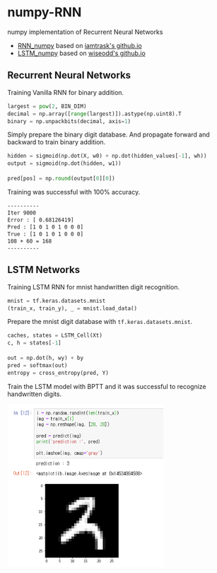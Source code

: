 # numpy-RNN

numpy implementation of Recurrent Neural Networks

- [RNN_numpy](./RNN_numpy.ipynb) based on [iamtrask's github.io](https://iamtrask.github.io/2015/11/15/anyone-can-code-lstm/)
- [LSTM_numpy](./LSTM_numpy.ipynb) based on [wiseodd's github.io](http://wiseodd.github.io/techblog/2016/08/12/lstm-backprop/)

## Recurrent Neural Networks

Training Vanilla RNN for binary addition.

```python
largest = pow(2, BIN_DIM)
decimal = np.array([range(largest)]).astype(np.uint8).T
binary = np.unpackbits(decimal, axis=1)
```

Simply prepare the binary digit database. And propagate forward and backward to train binary addition.

```python
hidden = sigmoid(np.dot(X, w0) + np.dot(hidden_values[-1], wh))
output = sigmoid(np.dot(hidden, w1))

pred[pos] = np.round(output[0][0])
```

Training was successful with 100% accuracy.

```
----------
Iter 9000
Error : [ 0.68126419]
Pred : [1 0 1 0 1 0 0 0]
True : [1 0 1 0 1 0 0 0]
108 + 60 = 168
----------
```

## LSTM Networks

Training LSTM RNN for mnist handwritten digit recognition.

```python
mnist = tf.keras.datasets.mnist
(train_x, train_y), _ = mnist.load_data()
```

Prepare the mnist digit database with `tf.keras.datasets.mnist`.

```python
caches, states = LSTM_Cell(Xt)
c, h = states[-1]

out = np.dot(h, wy) + by
pred = softmax(out)
entropy = cross_entropy(pred, Y)
```

Train the LSTM model with BPTT and it was successful to recognize handwritten digits.

<img src="mnist_lstm.png" width="70%">
